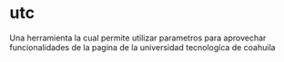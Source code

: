 # utc
Una herramienta la cual permite utilizar parametros para aprovechar funcionalidades de la pagina de la universidad tecnologíca de coahuila
